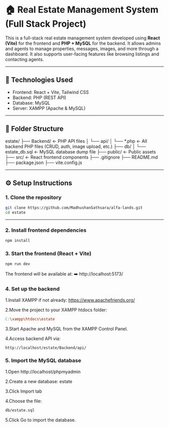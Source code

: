 # 🏠 Real Estate Management System (Full Stack Project)

This is a full-stack real estate management system developed using **React (Vite)** for the frontend and **PHP + MySQL** for the backend. It allows admins and agents to manage properties, messages, images, and more through a dashboard. It also supports user-facing features like browsing listings and contacting agents.

---

## 🔧 Technologies Used

- Frontend: React + Vite, Tailwind CSS
- Backend: PHP (REST API)
- Database: MySQL
- Server: XAMPP (Apache & MySQL)

---

## 📁 Folder Structure
estate/
├── Backend/ ← PHP API files
│ └── api/
│ └── *.php ← All backend PHP files (CRUD, auth, image upload, etc.)
├── db/
│ └── estate_db.sql ← MySQL database dump file
├── public/ ← Public assets
├── src/ ← React frontend components
├── .gitignore
├── README.md
├── package.json
├── vite.config.js


---

## ⚙️ Setup Instructions

### 1. Clone the repository

```bash
git clone https://github.com/MadhushanSathsara/alfa-lands.git
cd estate
```


---
### 2. Install frontend dependencies

```bash
npm install
```
### 3. Start the frontend (React + Vite)

```bash
npm run dev

```
The frontend will be available at:
➡️ http://localhost:5173/

### 4. Set up the backend
1.Install XAMPP if not already: https://www.apachefriends.org/

2.Move the project to your XAMPP htdocs folder:

```makefile
C:\xampp\htdocs\estate
```
3.Start Apache and MySQL from the XAMPP Control Panel.

4.Access backend API via:

```bash
http://localhost/estate/Backend/api/

```
### 5. Import the MySQL database

1.Open http://localhost/phpmyadmin

2.Create a new database: estate

3.Click Import tab

4.Choose the file:
    
 ```bash
db/estate.sql
 ```
5.Click Go to import the database.
    



